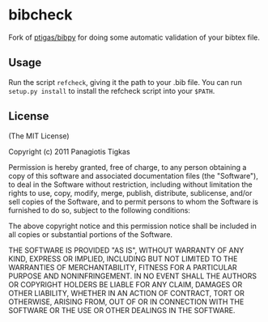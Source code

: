 bibcheck
===
Fork of [ptigas/bibpy](https://github.com/ptigas/bibpy) for doing some automatic validation of your bibtex file.

Usage
-----
Run the script `refcheck`, giving it the path to your .bib file. You can run `setup.py install` to install the refcheck script
into your `$PATH`.

License
---
(The MIT License)

Copyright (c) 2011 Panagiotis Tigkas

Permission is hereby granted, free of charge, to any person obtaining a copy of this software and associated documentation files (the "Software"), to deal in the Software without restriction, including without limitation the rights to use, copy, modify, merge, publish, distribute, sublicense, and/or sell copies of the Software, and to permit persons to whom the Software is furnished to do so, subject to the following conditions:

The above copyright notice and this permission notice shall be included in all copies or substantial portions of the Software.

THE SOFTWARE IS PROVIDED "AS IS", WITHOUT WARRANTY OF ANY KIND, EXPRESS OR IMPLIED, INCLUDING BUT NOT LIMITED TO THE WARRANTIES OF MERCHANTABILITY, FITNESS FOR A PARTICULAR PURPOSE AND NONINFRINGEMENT. IN NO EVENT SHALL THE AUTHORS OR COPYRIGHT HOLDERS BE LIABLE FOR ANY CLAIM, DAMAGES OR OTHER LIABILITY, WHETHER IN AN ACTION OF CONTRACT, TORT OR OTHERWISE, ARISING FROM, OUT OF OR IN CONNECTION WITH THE SOFTWARE OR THE USE OR OTHER DEALINGS IN THE SOFTWARE.
